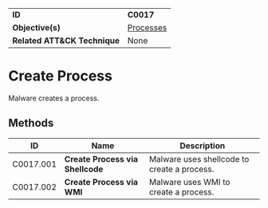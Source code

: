 |||
|---|---|
|**ID**|**C0017**|
|**Objective(s)**|[Processes](https://github.com/MBCProject/mbc-markdown/tree/master/micro-behaviors/processes)|
|**Related ATT&CK Technique**|None|


Create Process
==============
Malware creates a process. 

Methods
-------
|ID|Name|Description|
|---|---|---|
|C0017.001|**Create Process via Shellcode**|Malware uses shellcode to create a process.|
|C0017.002|**Create Process via WMI**|Malware uses WMI to create a process.|
